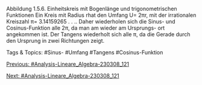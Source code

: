 Abbildung 1.5.6. Einheitskreis mit Bogenlänge und trigonometrischen Funktionen
Ein Kreis mit Radius rhat den Umfang U= 2πr, mit der irrationalen Kreiszahl π= 3.14159265 . . ..
Daher wiederholen sich die Sinus- und Cosinus-Funktion alle 2π, da man am wieder am Ursprungs-
ort angekommen ist. Der Tangens wiederholt sich alle π, da die Gerade durch den Ursprung in zwei
Richtungen zeigt.

   Tags & Topics:
   #Sinus-
   #Umfang
   #Tangens
   #Cosinus-Funktion

[Previous: #Analysis-Lineare_Algebra-230308_121](Analysis-Lineare_Algebra-230308_121.md)

[Next: #Analysis-Lineare_Algebra-230308_121](Analysis-Lineare_Algebra-230308_121.md)